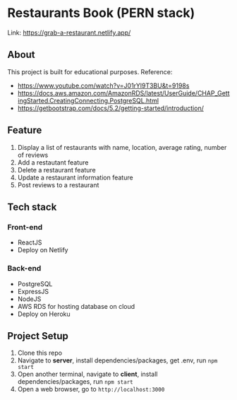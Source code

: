 # Restaurants Book (PERN stack)
Link: https://grab-a-restaurant.netlify.app/

## About 
This project is built for educational purposes. 
Reference:
- https://www.youtube.com/watch?v=J01rYl9T3BU&t=9198s
- https://docs.aws.amazon.com/AmazonRDS/latest/UserGuide/CHAP_GettingStarted.CreatingConnecting.PostgreSQL.html
- https://getbootstrap.com/docs/5.2/getting-started/introduction/

## Feature
1. Display a list of restaurants with name, location, average rating, number of reviews
2. Add a restautant feature
3. Delete a restaurant feature
4. Update a restaurant information feature
5. Post reviews to a restaurant

## Tech stack
### Front-end
- ReactJS
- Deploy on Netlify

### Back-end
- PostgreSQL
- ExpressJS
- NodeJS
- AWS RDS for hosting database on cloud
- Deploy on Heroku

## Project Setup
1. Clone this repo
2. Navigate to **server**, install dependencies/packages, get .env, run `npm start`
3. Open another terminal, navigate to **client**, install dependencies/packages, run `npm start`
4. Open a web browser, go to `http://localhost:3000`